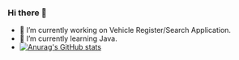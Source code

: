 ### Hi there 👋





- 🔭 I’m currently working on Vehicle Register/Search Application.
- 🌱 I’m currently learning Java.
- [![Anurag's GitHub stats](https://github-readme-stats.vercel.app/api?username=dariuszal)](https://github.com/anuraghazra/github-readme-stats)
<!--
**dariuszal/dariuszal** is a ✨ _special_ ✨ repository because its `README.md` (this file) appears on your GitHub profile.
- 👯 I’m looking to collaborate on ...
- 🤔 I’m looking for help with ...
- 💬 Ask me about ...
- 📫 How to reach me: ...
- 😄 Pronouns: ...
- ⚡ Fun fact: ...
-->

